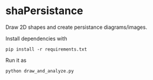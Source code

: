 # shaPersistance
Draw 2D shapes and create persistance diagrams/images. 

Install dependencies with

    pip install -r requirements.txt

Run it as

    python draw_and_analyze.py
